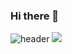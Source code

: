 ### Hi there 👋

![header](https://capsule-render.vercel.app/api?type=wave&color=auto&height=250&section=header&text=JODAHYE%20Frontend%20Developer&fontSize=50&animation=fadeIn&fontAlignY=38&desc=%20&descAlignY=62&descAlign=62)
<img src="https://img.shields.io/badge/Next.js-#000000?style=flat-square&logo=Next.js&logoColor=white"/>
